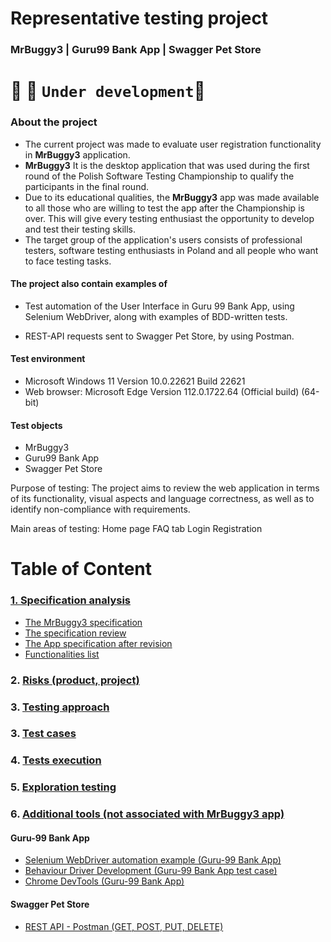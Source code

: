 # Representative testing project
### MrBuggy3 | Guru99 Bank App | Swagger Pet Store

# :construction_worker: :construction: `Under development`:construction:
### About the project

* The current project was made to evaluate user registration functionality in **MrBuggy3** application.
* **MrBuggy3** It is the desktop application that was used during the first round of the Polish Software Testing Championship to qualify the participants in the final round.
* Due to its educational qualities, the **MrBuggy3** app was made available to all those who are willing to test the app after the Championship is over. This will give every testing enthusiast the opportunity to develop and test their testing skills.
* The target group of the application's users consists of professional testers, software testing enthusiasts in Poland and all people who want to face 
testing tasks.
#### The project also contain examples of
- Test automation of the User Interface in Guru 99 Bank App, using Selenium WebDriver, along with examples of BDD-written tests.
* REST-API requests sent to Swagger Pet Store, by using Postman.
#### Test environment 
* Microsoft Windows 11 Version	10.0.22621 Build 22621
* Web browser: Microsoft Edge Version 112.0.1722.64 (Official build) (64-bit)
#### Test objects
* MrBuggy3
* Guru99 Bank App 
* Swagger Pet Store

Purpose of testing: 
The project aims to review the web application in terms of its functionality, visual aspects and language correctness, as well as to identify non-compliance with requirements. 

Main areas of testing: 
Home page 
FAQ tab 
Login 
Registration


# Table of Content
 ### [1. Specification analysis](https://github.com/MalfiRG/Project1/tree/main/Spec-analysis)
* [The MrBuggy3 specification](https://github.com/MalfiRG/Project1/blob/main/Spec-analysis/1.%20Mr_Buggy_3_specification.pdf)
* [The specification review](https://github.com/MalfiRG/Project1/blob/main/Spec-analysis/2.%20Requirements_review.pdf "Requirements_review") 
* [The App specification after revision](https://github.com/MalfiRG/Project1/blob/main/Spec-analysis/3.%20Mr_Buggy_3_specification-after-review.pdf "Mr_Buggy_3_specification-after-review")
* [Functionalities list](https://github.com/MalfiRG/Project1/blob/main/Spec-analysis/4.%20Functionalities-list.md)
 ### 2. [Risks (product, project)](https://github.com/MalfiRG/Project1/tree/main/Risks)
 ### 3. [Testing approach](https://github.com/MalfiRG/Project1/tree/main/Testing-approach)
 ### 3. [Test cases](https://github.com/MalfiRG/Project1/tree/main/test-cases)
 ### 4. [Tests execution](https://github.com/MalfiRG/Project1/tree/main/Tests-execution)
 ### 5. [Exploration testing](https://github.com/MalfiRG/Project1/blob/main/Tests-execution/MRBUGGY3%20-%20exploratory%20testing%20report%20PT.pdf)
 ### 6. [Additional tools (not associated with MrBuggy3 app)](https://github.com/MalfiRG/Project1/tree/main/Other-tools)
 #### Guru-99 Bank App
* [Selenium WebDriver automation example (Guru-99 Bank App)](https://github.com/MalfiRG/Project1/blob/main/Other-tools/Selenium)
* [Behaviour Driver Development  (Guru-99 Bank App test case)](https://github.com/MalfiRG/Project1/blob/main/Other-tools/BDD-TC)
* [Chrome DevTools (Guru-99 Bank App)](https://github.com/MalfiRG/Project1/blob/main/Other-tools/DevTools)
#### Swagger Pet Store
* [REST API - Postman (GET, POST, PUT, DELETE)](https://github.com/MalfiRG/Project1/blob/main/Other-tools/REST-API-Postman)


